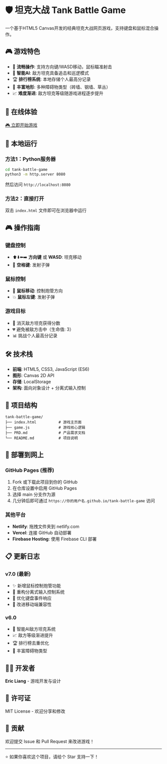 # 🛡️ 坦克大战 Tank Battle Game

一个基于HTML5 Canvas开发的经典坦克大战网页游戏，支持键盘和鼠标混合操作。

## 🎮 游戏特色

- 🚀 **流畅操作**: 支持方向键/WASD移动，鼠标瞄准射击
- 🤖 **智能AI**: 敌方坦克具备追击和巡逻模式
- 🏆 **排行榜系统**: 本地存储个人最高分记录
- 🧱 **丰富地形**: 多种障碍物类型（砖墙、钢墙、草丛）
- 📈 **难度渐进**: 敌方坦克等级随游戏进程逐步提升

## 🎯 在线体验

[🎮 立即开始游戏](https://your-username.github.io/tank-battle-game)

## 🚀 本地运行

### 方法1：Python服务器
```bash
cd tank-battle-game
python3 -m http.server 8080
```
然后访问 `http://localhost:8080`

### 方法2：直接打开
双击 `index.html` 文件即可在浏览器中运行

## 🎮 操作指南

### 键盘控制
- ⬆️⬇️⬅️➡️ **方向键** 或 **WASD**: 坦克移动
- 🚀 **空格键**: 发射子弹

### 鼠标控制  
- 🎯 **鼠标移动**: 控制炮管方向
- 💥 **鼠标左键**: 发射子弹

### 游戏目标
- 🏅 消灭敌方坦克获得分数
- 💔 避免被敌方击中（生命值: 3）
- 📊 挑战个人最高分记录

## 🛠️ 技术栈

- **前端**: HTML5, CSS3, JavaScript (ES6)
- **图形**: Canvas 2D API
- **存储**: LocalStorage
- **架构**: 面向对象设计 + 分离式输入控制

## 📁 项目结构

```
tank-battle-game/
├── index.html          # 游戏主页面
├── game.js             # 游戏核心逻辑
├── PRD.md              # 产品需求文档
└── README.md           # 项目说明
```

## 🚀 部署到网上

### GitHub Pages (推荐)
1. Fork 或下载此项目到你的 GitHub
2. 在仓库设置中启用 GitHub Pages
3. 选择 main 分支作为源
4. 几分钟后即可通过 `https://你的用户名.github.io/tank-battle-game` 访问

### 其他平台
- **Netlify**: 拖拽文件夹到 netlify.com
- **Vercel**: 连接 GitHub 自动部署
- **Firebase Hosting**: 使用 Firebase CLI 部署

## 📋 更新日志

### v7.0 (最新)
- ✨ 新增鼠标控制炮管功能
- 🔧 重构分离式输入控制系统
- 🎯 优化键盘事件响应
- 📱 改进移动端兼容性

### v6.0
- 🤖 智能AI敌方坦克系统
- 📈 敌方等级渐进提升
- 🏆 排行榜去重优化
- 🧱 丰富障碍物类型

## 👨‍💻 开发者

**Eric Liang** - 游戏开发与设计

## 📄 许可证

MIT License - 欢迎分享和修改

## 🤝 贡献

欢迎提交 Issue 和 Pull Request 来改进游戏！

---

⭐ 如果你喜欢这个项目，请给个 Star 支持一下！